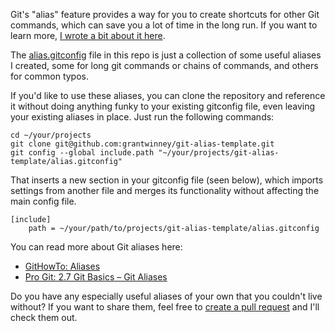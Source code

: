 Git's "alias" feature provides a way for you to create shortcuts for other Git commands, which can save you a lot of time in the long run. If you want to learn more, [I wrote a bit about it here](https://grantwinney.com/what-is-a-git-alias-and-how-do-i-use-it/).

The [alias.gitconfig](alias.gitconfig) file in this repo is just a collection of some useful aliases I created, some for long git commands or chains of commands, and others for common typos.

If you'd like to use these aliases, you can clone the repository and reference it without doing anything funky to your existing gitconfig file, even leaving your existing aliases in place. Just run the following commands:

```
cd ~/your/projects
git clone git@github.com:grantwinney/git-alias-template.git
git config --global include.path "~/your/projects/git-alias-template/alias.gitconfig"
```

That inserts a new section in your gitconfig file (seen below), which imports settings from another file and merges its functionality without affecting the main config file.

```
[include]
    path = ~/your/path/to/projects/git-alias-template/alias.gitconfig
```

You can read more about Git aliases here:

* [GitHowTo: Aliases](https://githowto.com/aliases)
* [Pro Git: 2.7 Git Basics – Git Aliases](https://git-scm.com/book/en/v2/Git-Basics-Git-Aliases)

Do you have any especially useful aliases of your own that you couldn't live without? If you want to share them, feel free to [create a pull request](https://help.github.com/articles/creating-a-pull-request/) and I'll check them out.
